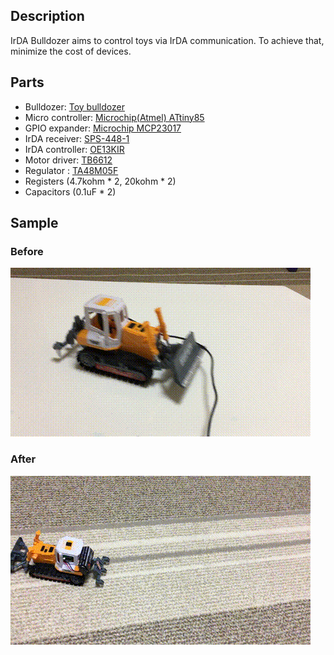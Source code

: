 ## Description

IrDA Bulldozer aims to control toys via IrDA communication. To achieve that, minimize the cost of devices.

## Parts

+ Bulldozer: [Toy bulldozer](https://www.amazon.co.jp/%E3%83%95%E3%82%A1%E3%83%BC%E3%82%B9%E3%83%88%E3%83%BB%E3%82%A2%E3%83%AD%E3%83%BC-FIRST-ARROW-201-180-%E3%83%AA%E3%83%A2%E3%82%B3%E3%83%B3%E3%83%96%E3%83%AB%E3%83%89%E3%83%BC%E3%82%B6%E3%83%BC/dp/B01AW52W62)
+ Micro controller: [Microchip(Atmel) ATtiny85](https://www.microchip.com/wwwproducts/en/ATtiny85)
+ GPIO expander: [Microchip MCP23017](https://www.microchip.com/wwwproducts/en/MCP23017)
+ IrDA receiver: [SPS-448-1](http://akizukidenshi.com/catalog/g/gI-00872/)
+ IrDA controller: [OE13KIR](http://akizukidenshi.com/catalog/g/gM-07245/)
+ Motor driver: [TB6612](http://akizukidenshi.com/catalog/g/gK-11219/)
+ Regulator : [TA48M05F](http://akizukidenshi.com/catalog/g/gI-00451/)
+ Registers (4.7kohm * 2, 20kohm * 2)
+ Capacitors (0.1uF * 2)

## Sample
### Before
![Before](before.gif)

### After
![Aster](after.gif)
